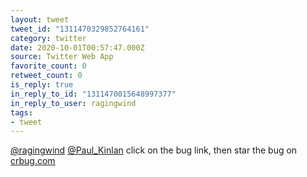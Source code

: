 ```yaml
---
layout: tweet
tweet_id: "1311470329852764161"
category: twitter
date: 2020-10-01T00:57:47.000Z
source: Twitter Web App
favorite_count: 0
retweet_count: 0
is_reply: true
in_reply_to_id: "1311470015648997377"
in_reply_to_user: ragingwind
tags:
- tweet
---
```


[@ragingwind](https://twitter.com/@ragingwind) [@Paul_Kinlan](https://twitter.com/@Paul_Kinlan) click on the bug link, then star the bug on [crbug.com](http://crbug.com)

